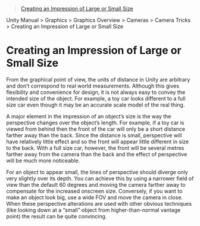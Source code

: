 > [Creating an Impression of Large or Small Size](http://docs.unity3d.com/Manual/ImpressionOfSize.html)

Unity Manual > Graphics > Graphics Overview > Cameras > Camera Tricks > Creating an Impression of Large or Small Size

# Creating an Impression of Large or Small Size
From the graphical point of view, the units of distance in Unity are arbitrary and don’t correspond to real world measurements. Although this gives flexibility and convenience for design, it is not always easy to convey the intended size of the object. For example, a toy car looks different to a full size car even though it may be an accurate scale model of the real thing.

A major element in the impression of an object’s size is the way the perspective changes over the object’s length. For example, if a toy car is viewed from behind then the front of the car will only be a short distance farther away than the back. Since the distance is small, perspective will have relatively little effect and so the front will appear little different in size to the back. With a full size car, however, the front will be several metres farther away from the camera than the back and the effect of perspective will be much more noticeable.

For an object to appear small, the lines of perspective should diverge only very slightly over its depth. You can achieve this by using a narrower field of view than the default 60 degrees and moving the camera farther away to compensate for the increased onscreen size. Conversely, if you want to make an object look big, use a wide FOV and move the camera in close. When these perspective alterations are used with other obvious techniques (like looking down at a “small” object from higher-than-normal vantage point) the result can be quite convincing.